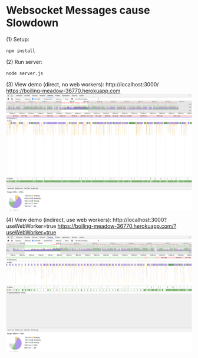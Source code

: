 Websocket Messages cause Slowdown
=================================

(1) Setup:
```
npm install
```

(2) Run server:
```
node server.js
```

(3) View demo (direct, no web workers): http://localhost:3000/
https://boiling-meadow-36770.herokuapp.com
![Sample output](/withoutWebWorker.png?raw=true "Witout WebWorkers")

(4) View demo (indirect, use web workers): http://localhost:3000?useWebWorker=true
https://boiling-meadow-36770.herokuapp.com/?useWebWorker=true
![Sample output](/withWebWorker.png?raw=true "With WebWorkers")


